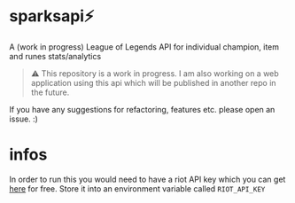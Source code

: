 # sparksapi⚡
A (work in progress) League of Legends API for individual champion, item and runes stats/analytics
> ⚠️ This repository is a work in progress. I am also working on a web application using this api which will be published in another repo in the future.

If you have any suggestions for refactoring, features etc. please open an issue. :)

# infos
In order to run this you would need to have a riot API key which you can get [here](https://developer.riotgames.com/) for free.
Store it into an environment variable called `RIOT_API_KEY`
